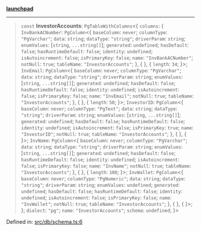 [**launchpad**](index.md)

***

> `const` **InvestorAccounts**: `PgTableWithColumns`\<\{ `columns`: \{ `InvBankACNumber`: `PgColumn`\<\{ `baseColumn`: `never`; `columnType`: `"PgVarchar"`; `data`: `string`; `dataType`: `"string"`; `driverParam`: `string`; `enumValues`: \[`string`, `...string[]`\]; `generated`: `undefined`; `hasDefault`: `false`; `hasRuntimeDefault`: `false`; `identity`: `undefined`; `isAutoincrement`: `false`; `isPrimaryKey`: `false`; `name`: `"InvBankACNumber"`; `notNull`: `true`; `tableName`: `"InvestorAccounts"`; \}, \{ \}, \{ `length`: `34`; \}\>; `InvEmail`: `PgColumn`\<\{ `baseColumn`: `never`; `columnType`: `"PgVarchar"`; `data`: `string`; `dataType`: `"string"`; `driverParam`: `string`; `enumValues`: \[`string`, `...string[]`\]; `generated`: `undefined`; `hasDefault`: `false`; `hasRuntimeDefault`: `false`; `identity`: `undefined`; `isAutoincrement`: `false`; `isPrimaryKey`: `false`; `name`: `"InvEmail"`; `notNull`: `true`; `tableName`: `"InvestorAccounts"`; \}, \{ \}, \{ `length`: `50`; \}\>; `InvestorID`: `PgColumn`\<\{ `baseColumn`: `never`; `columnType`: `"PgText"`; `data`: `string`; `dataType`: `"string"`; `driverParam`: `string`; `enumValues`: \[`string`, `...string[]`\]; `generated`: `undefined`; `hasDefault`: `false`; `hasRuntimeDefault`: `false`; `identity`: `undefined`; `isAutoincrement`: `false`; `isPrimaryKey`: `true`; `name`: `"InvestorID"`; `notNull`: `true`; `tableName`: `"InvestorAccounts"`; \}, \{ \}, \{ \}\>; `InvName`: `PgColumn`\<\{ `baseColumn`: `never`; `columnType`: `"PgVarchar"`; `data`: `string`; `dataType`: `"string"`; `driverParam`: `string`; `enumValues`: \[`string`, `...string[]`\]; `generated`: `undefined`; `hasDefault`: `false`; `hasRuntimeDefault`: `false`; `identity`: `undefined`; `isAutoincrement`: `false`; `isPrimaryKey`: `false`; `name`: `"InvName"`; `notNull`: `true`; `tableName`: `"InvestorAccounts"`; \}, \{ \}, \{ `length`: `100`; \}\>; `InvWallet`: `PgColumn`\<\{ `baseColumn`: `never`; `columnType`: `"PgNumeric"`; `data`: `string`; `dataType`: `"string"`; `driverParam`: `string`; `enumValues`: `undefined`; `generated`: `undefined`; `hasDefault`: `false`; `hasRuntimeDefault`: `false`; `identity`: `undefined`; `isAutoincrement`: `false`; `isPrimaryKey`: `false`; `name`: `"InvWallet"`; `notNull`: `true`; `tableName`: `"InvestorAccounts"`; \}, \{ \}, \{ \}\>; \}; `dialect`: `"pg"`; `name`: `"InvestorAccounts"`; `schema`: `undefined`; \}\>

Defined in: [src/db/schema.ts:6](https://github.com/victorbratov/launchpad/blob/d14315d3bd6634bc1c0e4507f8ad0551e9221cbc/src/db/schema.ts#L6)
